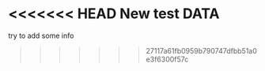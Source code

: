 <<<<<<< HEAD
New test DATA
=======
try to add some info
>>>>>>> 27117a61fb0959b790747dfbb51a0e3f6300f57c
